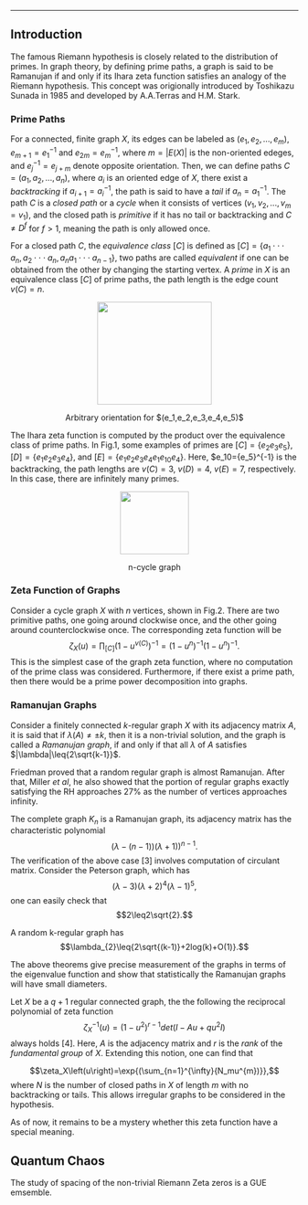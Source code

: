 ---
## Introduction
The famous Riemann hypothesis is closely related to the distribution of primes. In graph theory, by defining prime paths, a graph is said to be Ramanujan if and only if its Ihara zeta function satisfies an analogy of the Riemann hypothesis. This concept was origionally introduced by Toshikazu Sunada in 1985 and developed by A.A.Terras and H.M. Stark.

###  Prime Paths
For a connected, finite graph $X$, its edges can be labeled as $(e_1,e_2,...,e_m)$, $e_{m+1}=e_1^{-1}$ and $e_{2m}=e_m^{-1}$, where $m=|E(X)|$ is the non-oriented edeges, and $e_j^{-1}=e_{j+m}$ denote opposite orientation. Then, we can define paths $C=(a_1,a_2,...,a_n)$, where $a_i$ is an oriented edge of $X$, there exist a $backtracking$ if $a_{i+1}=a_i^{-1}$, the path is said to have a $tail$ if $a_{n}=a_1^{-1}$. The path $C$ is a $closed$ $path$ or a $cycle$ when it consists of vertices $(v_1,v_2,...,v_m=v_1)$, and the closed path is $primitive$ if it has no tail or backtracking and $C\neq{D^f}$ for $f>1$, meaning the path is only allowed once.

For a closed path $C$, the $equivalence$ $class$ $[C]$ is defined as 
$[C]=\lbrace{a_1}\cdot\cdot\cdot{a_n},{a_2}\cdot\cdot\cdot{a_n},{a_n}{a_1}\cdot\cdot\cdot{a_{n-1}}\rbrace$,
two paths are called $equivalent$ if one can be obtained from the other by changing the starting vertex. 
A $prime$ in $X$ is an equivalence class $[C]$ of prime paths, the path length is the edge count $v(C)=n$.

<p align="center"><img src= "https://user-images.githubusercontent.com/66701331/187326050-c8d93df8-d35c-4b4f-a9e4-c5ef29b08945.png" width="200" height="180"> <p/>
<p align="center"> Arbitrary orientation for $(e_1,e_2,e_3,e_4,e_5)$ </p>

The Ihara zeta function is computed by the product over the equivalence class of prime paths. In Fig.1, some examples of primes are $[C]=\lbrace{e_2}{e_3}{e_5}\rbrace,$ $[D]=\lbrace{e_1}{e_2}{e_3}{e_4}\rbrace,$ and $[E]=\lbrace{e_1}{e_2}{e_3}{e_4}{e_1}{e_{10}}{e_4}\rbrace.$
Here, $e_10={e_5}^{-1} is the backtracking, the path lengths are $v(C)=3$, $v(D)=4$, $v(E)=7$, respectively. In this case, there are infinitely many primes.


<p align="center"><img src= "https://user-images.githubusercontent.com/66701331/187325623-ef6c34c3-656e-4ffc-b173-2135757965ce.png" width="120" height="110"> <p/>
<p align="center"> n-cycle graph</p>

### Zeta Function of Graphs
Consider a cycle graph $X$ with $n$ vertices, shown in Fig.2. There are two primitive paths, one going around clockwise once, and the other going around counterclockwise once. The corresponding zeta function will be 
$$\zeta_X\left(u\right)=\prod_{\left[C\right]}{({1-u^{v\left(C\right)})}^{-1}} = ({1-u^{n})}^{-1}({1-u^{n})}^{-1}.$$
This is the simplest case of the graph zeta function, where no computation of the prime class was considered. Furthermore, if there exist a prime path, then there would be a prime power decomposition into graphs.

### Ramanujan Graphs
Consider a finitely connected $k$-regular graph $X$ with its adjacency matrix $A$, it is said that if $\lambda(A)\neq{\pm{k}}$, then it is a non-trivial solution, and the graph is called a $Ramanujan$ $graph$, if and only if that all $\lambda$ of $A$ satisfies $|\lambda|\leq{2\sqrt{k-1}}$.

Friedman proved that a random regular graph is almost Ramanujan. After that, Miller $et$ $al$, he also showed that the portion of regular graphs exactly satisfying the RH approaches 27% as the number of vertices approaches infinity.

The complete graph $K_n$ is a Ramanujan graph, its adjacency matrix has the characteristic polynomial
$$(\lambda-(n-1))(\lambda+1))^{n-1}.$$
The verification of the above case [3] involves computation of circulant matrix.
Consider the Peterson graph, which has
$$(\lambda-3)(\lambda+2)^4(\lambda-1)^5,$$
one can easily check that
$$2\leq2\sqrt{2}.$$

A random k-regular graph has 
$$\lambda_{2}\leq{2\sqrt{(k-1)}+2log(k)+O(1)}.$$

The above theorems give precise measurement of the graphs in terms of the eigenvalue function and show that statistically the Ramanujan graphs will have small diameters.

Let $X$ be a $q+1$ regular connected graph,
the the following the reciprocal polynomial of zeta function
$$\zeta_X^{-1}\left(u\right)=\left(1-u^2\right)^{r-1}det\left(I-Au+qu^2I\right)$$
always holds $[4]$. Here, $A$ is the adjacency matrix and $r$ is the $rank$ of the $fundamental$ $group$ of $X$. Extending this notion, one can find that

$$\zeta_X\left(u\right)=\exp{(\sum_{n=1}^{\infty}{N_mu^{m})}},$$
where $N$ is the number of closed paths in $X$ of length $m$ with no backtracking or tails. This allows irregular graphs to be considered in the hypothesis.

As of now, it remains to be a mystery whether this zeta function have a special meaning.

## Quantum Chaos
The study of spacing of the non-trivial Riemann Zeta zeros is a GUE emsemble. 


<p/>
<script type="text/javascript" charset="utf-8" src=" https://cdn.mathjax.org/mathjax/latest/MathJax.js?config=TeX-AMS-MML_HTMLorMML, https://vincenttam.github.io/javascripts/MathJaxLocal.js"></script>
